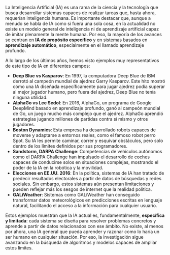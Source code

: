 La Inteligencia Artificial (IA) es una rama de la ciencia y la tecnología que busca desarrollar sistemas capaces de realizar tareas que, hasta ahora, requerían inteligencia humana. Es importante destacar que, aunque a menudo se habla de IA como si fuera una sola cosa, en la actualidad no existe un modelo general de inteligencia ni de aprendizaje artificial capaz de imitar plenamente la mente humana. Por eso, la mayoría de los avances se centran en **IA de propósito específico** y en sistemas basados en **aprendizaje automático**, especialmente en el llamado aprendizaje profundo.

A lo largo de los últimos años, hemos visto ejemplos muy representativos de este tipo de IA en diferentes campos:

- **Deep Blue vs Kasparov**: En 1997, la computadora Deep Blue de IBM derrotó al campeón mundial de ajedrez Garry Kasparov. Este hito mostró cómo una IA diseñada específicamente para jugar ajedrez podía superar al mejor jugador humano, pero fuera del ajedrez, Deep Blue no tenía ninguna utilidad.
- **AlphaGo vs Lee Sedol**: En 2016, AlphaGo, un programa de Google DeepMind basado en aprendizaje profundo, ganó al campeón mundial de Go, un juego mucho más complejo que el ajedrez. AlphaGo aprendió estrategias jugando millones de partidas contra sí mismo y otros jugadores.
- **Boston Dynamics**: Esta empresa ha desarrollado robots capaces de moverse y adaptarse a entornos reales, como el famoso robot perro Spot. Su IA les permite caminar, correr y esquivar obstáculos, pero solo dentro de los límites definidos por sus programadores.
- **Sandstorm, DARPA Challenge**: Competencias de vehículos autónomos como el DARPA Challenge han impulsado el desarrollo de coches capaces de conducirse solos en situaciones complejas, mostrando el poder de la IA en la robótica y la movilidad.
- **Elecciones en EE.UU. 2016**: En la política, sistemas de IA han tratado de predecir resultados electorales a partir de datos de búsquedas y redes sociales. Sin embargo, estos sistemas aún presentan limitaciones y pueden reflejar más los sesgos de internet que la realidad política.
- **GALiWeather**: Sistemas como GALiWeather han conseguido transformar datos meteorológicos en predicciones escritas en lenguaje natural, facilitando el acceso a la información para cualquier usuario.

Estos ejemplos muestran que la IA actual es, fundamentalmente, **específica y limitada**: cada sistema se diseña para resolver problemas concretos y aprende a partir de datos relacionados con ese ámbito. No existe, al menos por ahora, una IA general que pueda aprender y razonar como lo haría un ser humano en cualquier situación. Por eso, la investigación sigue avanzando en la búsqueda de algoritmos y modelos capaces de ampliar estos límites.
